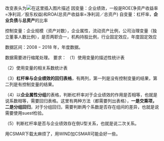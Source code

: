 

改变表头为![在这里插入图片描述](https://img-blog.csdnimg.cn/2020040114152798.jpg?x-oss-process=image/watermark,type_ZmFuZ3poZW5naGVpdGk,shadow_10,text_aHR0cHM6Ly9ibG9nLmNzZG4ubmV0L215UmVhbGl6YXRpb24=,size_16,color_FFFFFF,t_70)
因变量：企业绩效，一般是ROE(净资产收益率=净利润／股东权益)和ROA(总资产收益率=净利润／总资产)
自变量：杠杆率，**企业负债**与**总资产**的比率

控制变量：企业规模（资产对数），企业属性，流动资产比例，公司治理变量（独立董事人数比例），是否两职合一，机构持股比例，行业固定效应，年度固定效应

数据区间：$2008-2018$ 年，年度数据。

数据需要进行缩尾处理。
要求：
（1）使用变量的描述性统计表

（2）使用变量的相关系数统计表

（3）**杠杆率与企业绩效的回归表格**，有两列，第一列是没有控制变量的结果，第二列是有控制变量的结果。

（4）以**企业属性分组**的表格，判断杠杆率对于企业绩效的作用是否相等，也就是说系数相等，需要回归表格。这里有两种方法（都需要列出表格），**一是交乘项，二是分组回归**，对于分组回归，需要判断两个系数是否存在组间的差异，也就是说需要使用suest检验。

（5）判断杠杆率是否与企业绩效存在倒U型关系，也就是说二次关系。


用CSMAR下载太麻烦了，用WIND加CSMAR可能会好一些。
